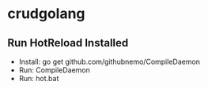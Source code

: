 # crudgolang
## Run HotReload Installed
- Install: go get github.com/githubnemo/CompileDaemon
- Run: CompileDaemon
- Run: hot.bat
